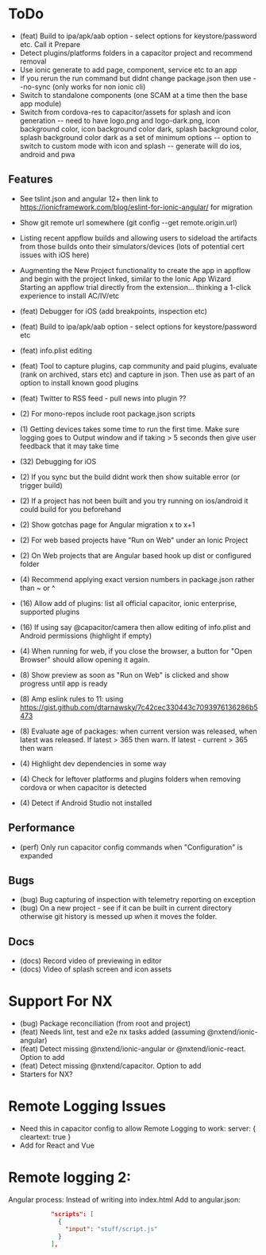 # ToDo

- (feat) Build to ipa/apk/aab option - select options for keystore/password etc. Call it Prepare
- Detect plugins/platforms folders in a capacitor project and recommend removal
- Use ionic generate to add page, component, service etc to an app
- If you rerun the run command but didnt change package.json then use --no-sync (only works for non ionic cli)
- Switch to standalone components (one SCAM at a time then the base app module)
- Switch from cordova-res to capacitor/assets for splash and icon generation
  -- need to have logo.png and logo-dark.png, icon background color, icon background color dark, splash background color, splash background color dark as a set of minimum options
  -- option to switch to custom mode with icon and splash
  -- generate will do ios, android and pwa

## Features

- See tslint.json and angular 12+ then link to https://ionicframework.com/blog/eslint-for-ionic-angular/ for migration
- Show git remote url somewhere (git config --get remote.origin.url)

- Listing recent appflow builds and allowing users to sideload the artifacts from those builds onto their simulators/devices (lots of potential cert issues with iOS here)

- Augmenting the New Project functionality to create the app in appflow and begin with the project linked, similar to the Ionic App Wizard
  Starting an appflow trial directly from the extension… thinking a 1-click experience to install AC/IV/etc
- (feat) Debugger for iOS (add breakpoints, inspection etc)
- (feat) Build to ipa/apk/aab option - select options for keystore/password etc
- (feat) info.plist editing
- (feat) Tool to capture plugins, cap community and paid plugins, evaluate (rank on archived, stars etc) and capture in json. Then use as part of an option to install known good plugins
- (feat) Twitter to RSS feed - pull news into plugin ??
- (2) For mono-repos include root package.json scripts
- (1) Getting devices takes some time to run the first time. Make sure logging goes to Output window and if taking > 5 seconds then give user feedback that it may take time
- (32) Debugging for iOS
- (2) If you sync but the build didnt work then show suitable error (or trigger build)
- (2) If a project has not been built and you try running on ios/android it could build for you beforehand
- (2) Show gotchas page for Angular migration x to x+1
- (2) For web based projects have "Run on Web" under an Ionic Project
- (2) On Web projects that are Angular based hook up dist or configured folder
- (4) Recommend applying exact version numbers in package.json rather than ~ or ^
- (16) Allow add of plugins: list all official capacitor, ionic enterprise, supported plugins
- (16) If using say @capacitor/camera then allow editing of info.plist and Android permissions (highlight if empty)
- (4) When running for web, if you close the browser, a button for "Open Browser" should allow opening it again.
- (8) Show preview as soon as "Run on Web" is clicked and show progress until app is ready
- (8) Amp eslink rules to 11: using https://gist.github.com/dtarnawsky/7c42cec330443c7093976136286b5473
- (8) Evaluate age of packages: when current version was released, when latest was released. If latest > 365 then warn. If latest - current > 365 then warn
- (4) Highlight dev dependencies in some way
- (4) Check for leftover platforms and plugins folders when removing cordova or when capacitor is detected
- (4) Detect if Android Studio not installed

## Performance

- (perf) Only run capacitor config commands when "Configuration" is expanded

## Bugs

- (bug) Bug capturing of inspection with telemetry reporting on exception
- (bug) On a new project - see if it can be built in current directory otherwise git history is messed up when it moves the folder.

## Docs

- (docs) Record video of previewing in editor
- (docs) Video of splash screen and icon assets

# Support For NX

- (bug) Package reconciliation (from root and project)
- (feat) Needs lint, test and e2e nx tasks added (assuming @nxtend/ionic-angular)
- (feat) Detect missing @nxtend/ionic-angular or @nxtend/ionic-react. Option to add
- (feat) Detect missing @nxtend/capacitor. Option to add
- Starters for NX?

# Remote Logging Issues

- Need this in capacitor config to allow Remote Logging to work: server: { cleartext: true }
- Add for React and Vue

# Remote logging 2:

Angular process:
Instead of writing into index.html
Add to angular.json:

```json
            "scripts": [
              {
                "input": "stuff/script.js"
              }
            ],
```

